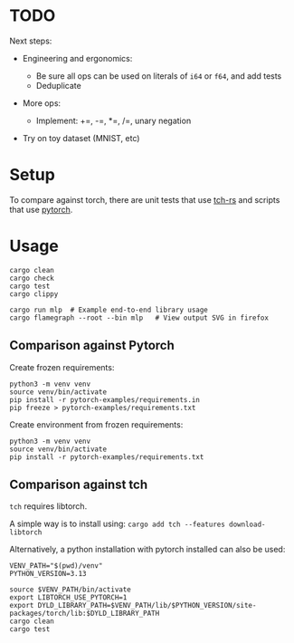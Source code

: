 # TODO

Next steps:
- Engineering and ergonomics:
    - Be sure all ops can be used on literals of `i64` or `f64`, and add tests
    - Deduplicate

- More ops:
    - Implement: +=, -=, *=, /=, unary negation

- Try on toy dataset (MNIST, etc)

# Setup

To compare against torch, there are unit tests that use [tch-rs](https://github.com/LaurentMazare/tch-rs) and scripts that use [pytorch](https://github.com/pytorch/pytorch).

# Usage

```shell
cargo clean
cargo check
cargo test
cargo clippy

cargo run mlp  # Example end-to-end library usage
cargo flamegraph --root --bin mlp   # View output SVG in firefox
```

## Comparison against Pytorch

Create frozen requirements:
```shell
python3 -m venv venv
source venv/bin/activate
pip install -r pytorch-examples/requirements.in
pip freeze > pytorch-examples/requirements.txt
```

Create environment from frozen requirements:
```shell
python3 -m venv venv
source venv/bin/activate
pip install -r pytorch-examples/requirements.txt
```

## Comparison against tch

`tch` requires libtorch.

A simple way is to install using: `cargo add tch --features download-libtorch`

Alternatively, a python installation with pytorch installed can also be used:
```shell
VENV_PATH="$(pwd)/venv"
PYTHON_VERSION=3.13

source $VENV_PATH/bin/activate
export LIBTORCH_USE_PYTORCH=1
export DYLD_LIBRARY_PATH=$VENV_PATH/lib/$PYTHON_VERSION/site-packages/torch/lib:$DYLD_LIBRARY_PATH
cargo clean
cargo test
```


